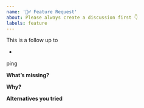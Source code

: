 ```yaml
---
name: '🧚‍♂️ Feature Request'
about: Please always create a discussion first 👇
labels: feature
---
```


<!--
  ⛔ STOP!

  The Snowpack project reserves issues for prioritized features ONLY.
  Please start by creating a discussion at https://github.com/pikapkg/snowpack/discussions/new?category_id=16417352

  Discussion already exists? Please replace all <!-- placeholders --\> below
-->

This is a follow up to

- <!-- add URLs to discussion(s) / issue(s) / pull request(s) -->

ping <!-- mention all authors and others who engaged in the thread(s) linked above -->

**What’s missing?**

<!-- Describe your feature idea  -->

**Why?**

<!-- Describe the problem you are facing -->

**Alternatives you tried**

<!-- Describe the workarounds you tried so far and how they worked for you -->
